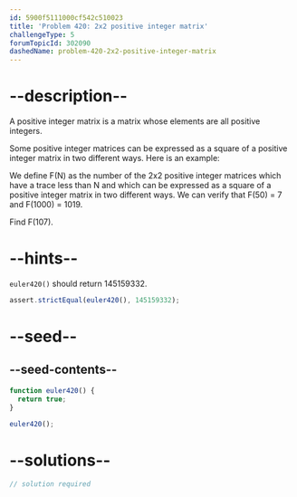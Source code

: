 ```yaml
---
id: 5900f5111000cf542c510023
title: 'Problem 420: 2x2 positive integer matrix'
challengeType: 5
forumTopicId: 302090
dashedName: problem-420-2x2-positive-integer-matrix
---
```


# --description--

A positive integer matrix is a matrix whose elements are all positive integers.

Some positive integer matrices can be expressed as a square of a positive integer matrix in two different ways. Here is an example:

We define F(N) as the number of the 2x2 positive integer matrices which have a trace less than N and which can be expressed as a square of a positive integer matrix in two different ways. We can verify that F(50) = 7 and F(1000) = 1019.

Find F(107).

# --hints--

`euler420()` should return 145159332.

```js
assert.strictEqual(euler420(), 145159332);
```

# --seed--

## --seed-contents--

```js
function euler420() {
  return true;
}

euler420();
```

# --solutions--

```js
// solution required
```
